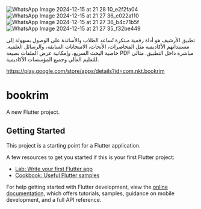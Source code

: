 ![WhatsApp Image 2024-12-15 at 21 28 10_e2f2fa04](https://github.com/user-attachments/assets/7394e32b-4bbc-49d0-ab80-4df71b732cea)
![WhatsApp Image 2024-12-15 at 21 27 36_c022a110](https://github.com/user-attachments/assets/aefc86ab-fc94-4514-b210-007a2f188d09)
![WhatsApp Image 2024-12-15 at 21 27 36_b4c71b5f](https://github.com/user-attachments/assets/1292e1ee-a9a4-4a43-96da-1a5897ca0afa)
![WhatsApp Image 2024-12-15 at 21 27 35_f32be449](https://github.com/user-attachments/assets/fe544ae7-fb2a-4764-b752-66f44367f06f)


تطبيق الأرشيف هو أداة رقمية مبتكرة تُساعد الطلاب والأساتذة على الوصول بسهولة إلى مستنداتهم الأكاديمية مثل المحاضرات، الأبحاث، الامتحانات السابقة، والرسائل العلمية. خاصية البحث السريع، وإمكانية عرض الملفات بصيغة PDF مباشرة داخل التطبيق. مثالي للتعليم العالي وجميع المؤسسات الأكاديمية.

https://play.google.com/store/apps/details?id=com.nkt.bookrim

# bookrim

A new Flutter project.

## Getting Started

This project is a starting point for a Flutter application.

A few resources to get you started if this is your first Flutter project:

- [Lab: Write your first Flutter app](https://docs.flutter.dev/get-started/codelab)
- [Cookbook: Useful Flutter samples](https://docs.flutter.dev/cookbook)

For help getting started with Flutter development, view the
[online documentation](https://docs.flutter.dev/), which offers tutorials,
samples, guidance on mobile development, and a full API reference.
